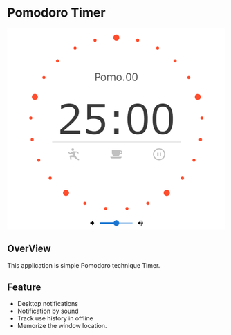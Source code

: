 # Pomodoro Timer 

<div align = "center">
  <img src = "https://raw.githubusercontent.com/elcia-3/README-Materials/main/Pomodoro-offline/Pomodoro.png"></img>
</div>

## OverView
This application is simple Pomodoro technique Timer.

<!-- ##Install -->

<!-- ##Demo -->

## Feature
- Desktop notifications
- Notification by sound 
- Track use history in offline
- Memorize the window location. 